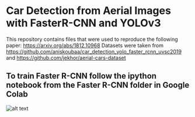 # Car Detection from Aerial Images with FasterR-CNN and YOLOv3

This repository contains files that were used to reproduce the following paper: https://arxiv.org/abs/1812.10968
Datasets were taken from https://github.com/aniskoubaa/car_detection_yolo_faster_rcnn_uvsc2019 and https://github.com/jekhor/aerial-cars-dataset

## To train Faster R-CNN follow the ipython notebook from the Faster R-CNN folder in Google Colab

![alt text](https://github.com/kuvdaria/car_detection_paper_reproduction/edit/master/example_frcnn.jpg)

